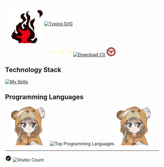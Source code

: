 <!-- https://readme-typing-svg.demolab.com/demo/ -->
<div style="display: flex; align-items: center;">
    <img src="https://github.com/fahadelahikhan/fahadelahikhan/blob/16adf8e2f0e0cc629e1ad6dd9e26ccb31c01cec5/images/gif_firebr.gif" alt="Firebr GIF">
    <a href="https://git.io/typing-svg">
        <img src="https://readme-typing-svg.demolab.com?font=lora&weight=650&size=23&pause=1000&color=F70000&center=false&width=650&height=70&lines=Hi!+I+am+Fahad+Elahi+Khan.;Aspiring+Mechanical+Engineer+%7C+Python+Developer;Thanks+for+visiting.+Have+a+good+day!" alt="Typing SVG">
    </a>
</div>

<div id="profile-views-badge" align="center">

<img src="https://github.com/fahadelahikhan/fahadelahikhan/blob/16adf8e2f0e0cc629e1ad6dd9e26ccb31c01cec5/images/Arrow_1.gif" width="23"> <img src="https://github.com/fahadelahikhan/fahadelahikhan/blob/16adf8e2f0e0cc629e1ad6dd9e26ccb31c01cec5/images/Arrow_1.gif" width="23"> <img src="https://github.com/fahadelahikhan/fahadelahikhan/blob/16adf8e2f0e0cc629e1ad6dd9e26ccb31c01cec5/images/Arrow_1.gif" width="23"> [![Download CV](https://img.shields.io/badge/DOWNLOAD_CV-000000?style=for-the-badge&logo=adobeacrobatreader&logoColor=#d4af37&labelColor=0d0d0d)](https://github.com/fahadelahikhan/fahadelahikhan/blob/f11eb0ce60a3fdbba906691b0ce96fb057ed085b/docs/CV%20coming%20soon.pdf) <img src="https://github.com/fahadelahikhan/fahadelahikhan/blob/1834eacb30e125cfd3e5b101d82ecdc9d347ef55/images/download_cv.svg" width="29">
</div>


## Technology Stack
[![My Skills](https://skillicons.dev/icons?i=py,tensorflow,matlab,latex,c,cpp,fortran,git,notion,html,css)](https://skillicons.dev)

## Programming Languages
<div align="center">
    <img src="https://github.com/fahadelahikhan/fahadelahikhan/blob/8c6e8304b6843e6ba34675c783d61d7a6b992a32/images/YesNodCuteAnimeGirl.gif">
<!-- <img height="170em" src="https://github-readme-stats.vercel.app/api?username=fahadelahikhan&theme=midnight-purple&show_icons=true&hide_border=true&count_private=true&ring_color=00ffff&rank_icon=github&number_format=short" alt="GitHub Stats: Fahad Elahi Khan" /> -->
<img height="150em" src="https://github-readme-stats.vercel.app/api/top-langs/?username=fahadelahikhan&&langs_count=10&theme=apprentice&hide_border=true&layout=compact" alt="Top Programming Languages" /> <img src="https://github.com/fahadelahikhan/fahadelahikhan/blob/8c6e8304b6843e6ba34675c783d61d7a6b992a32/images/YesNodCuteAnimeGirl.gif">
</div>

---
<img src="https://github.com/fahadelahikhan/fahadelahikhan/blob/16adf8e2f0e0cc629e1ad6dd9e26ccb31c01cec5/images/verified.gif" alt="Verified Badge" height="21"> ![Visitor Count](https://komarev.com/ghpvc/?username=fahadelahikhan&style=plastic&label=Profile+Views&abbreviated=true&color=red)

<!--
&nbsp; this is used for horizontal spacing
-->
